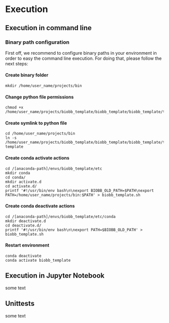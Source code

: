# Execution

## Execution in command line

### Binary path configuration

First off, we recommend to configure binary paths in your environment in order to easy the command line execution. For doing that, please follow the next steps:

#### Create binary folder

```Shell
mkdir /home/user_name/projects/bin
```

#### Change python file permissions

```Shell
chmod +x /home/user_name/projects/biobb_template/biobb_template/biobb_template/template/template.py
```

#### Create symlink to python file

```Shell
cd /home/user_name/projects/bin
ln -s /home/user_name/projects/biobb_template/biobb_template/biobb_template/template/template.py template
```

#### Create conda activate actions

```Shell
cd /[anaconda-path]/envs/biobb_template/etc
mkdir conda
cd conda/
mkdir activate.d
cd activate.d/
printf '#!/usr/bin/env bash\n\nexport BIOBB_OLD_PATH=$PATH\nexport PATH=/home/user_name/projects/bin:$PATH' > biobb_template.sh
```

#### Create conda deactivate actions

```Shell
cd /[anaconda-path]/envs/biobb_template/etc/conda
mkdir deactivate.d
cd deactivate.d/
printf '#!/usr/bin/env bash\n\nexport PATH=$BIOBB_OLD_PATH' > biobb_template.sh
```

#### Restart environment

```Shell
conda deactivate
conda activate biobb_template
```

## Execution in Jupyter Notebook

some text

## Unittests

some text
